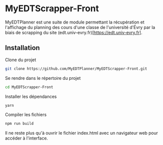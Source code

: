 # MyEDTScrapper-Front

MyEDTPlanner est une suite de module permettant la récupération et l'affichage du planning des cours d'une classe de l'université d'Évry par la biais de scrapping du site (edt.univ-evry.fr)[https://edt.univ-evry.fr].

## Installation

Clone du projet
```bash
git clone https://github.com/MyEDTPlanner/MyEDTScrapper-Front.git
```

Se rendre dans le répertoire du projet
```bash
cd MyEDTScrapper-Front
````

Installer les dépendances
```bash
yarn
```

Compiler les fichiers
```bash
npm run build
```

Il ne reste plus qu'à ouvrir le fichier index.html avec un navigateur web pour accéder à l'interface.